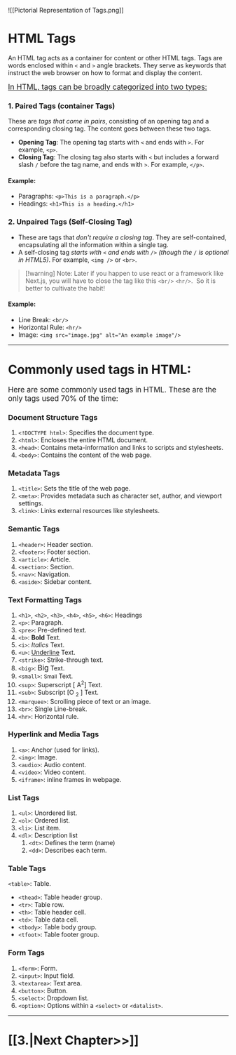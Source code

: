 
![[Pictorial Representation of Tags.png]]
# HTML Tags

An HTML tag acts as a container for content or other HTML tags. 
Tags are words enclosed within `<` and `>` angle brackets. They serve as keywords that instruct the web browser on how to format and display the content.

<u><big>In HTML, tags can be broadly categorized into two types:</big></u>
### 1. Paired Tags (container Tags)

These are _tags that come in pairs_, consisting of an opening tag and a corresponding closing tag. 
The content goes between these two tags.
- **Opening Tag**: The opening tag starts with `<` and ends with `>`. For example, `<p>`.
- **Closing Tag**: The closing tag also starts with `<` but includes a forward slash `/` before the tag name, and ends with `>`. For example, `</p>`.
#### Example:
- Paragraphs: `<p>This is a paragraph.</p>`
- Headings: `<h1>This is a heading.</h1>` 

### 2. Unpaired Tags (Self-Closing Tag)

- These are tags that _don't require a closing tag_. They are self-contained, encapsulating all the information within a single tag.
- A self-closing tag _starts with `<` and ends with `/>` (though the `/` is optional in HTML5)_. For example, `<img />` or `<br>`.

>[!warning] Note:
>Later if you happen to use react or a framework like Next.js, you will have to close the tag like this `<br/>` `<hr/>`. 
> So it is better to cultivate the habit!
#### Example:
- Line Break: `<br/>`
- Horizontal Rule: `<hr/>`
- Image: `<img src="image.jpg" alt="An example image"/>`

---
# Commonly used tags in HTML:

<big>Here are some commonly used tags in HTML. These are the only tags used 70% of the time:</big>
### Document Structure Tags
1. `<!DOCTYPE html>`: Specifies the document type.
2. `<html>`: Encloses the entire HTML document.
3. `<head>`: Contains meta-information and links to scripts and stylesheets.
4. `<body>`: Contains the content of the web page.

### Metadata Tags
1. `<title>`: Sets the title of the web page.
2. `<meta>`: Provides metadata such as character set, author, and viewport settings.
3. `<link>`: Links external resources like stylesheets.

### Semantic Tags
1. `<header>`: Header section.
2. `<footer>`: Footer section.
3. `<article>`: Article.
4. `<section>`: Section.
5. `<nav>`: Navigation.
6. `<aside>`: Sidebar content.

### Text Formatting Tags
1. `<h1>`, `<h2>`, `<h3>`, `<h4>`, `<h5>`, `<h6>`: Headings
2. `<p>`: Paragraph.
3. `<pre>`: Pre-defined text.
4. `<b>`: <b>Bold</b> Text.
5. `<i>`: <i>Italics</i> Text.
6. `<u>`: <u>Underline</u> Text.
7. `<strike>`: Strike-through text.
8. `<big>`: <big>Big</big> Text.
9. `<small>`: <small>Small</small> Text.
10. `<sup>`: Superscript [ A<sup>2</sup>] Text.
11. `<sub>`: Subscript [O <sub>2</sub> ] Text.
12. `<marquee>`: Scrolling piece of text or an image.
13. `<br>`: Single Line-break.
14. `<hr>`: Horizontal rule.

### Hyperlink and Media Tags
1. `<a>`: Anchor (used for links).
2. `<img>`: Image.
3. `<audio>`: Audio content.
4. `<video>`: Video content.
5. `<iframe>`: inline frames in webpage.

### List Tags
1. `<ul>`: Unordered list.
2. `<ol>`: Ordered list.
3. `<li>`: List item.
4. `<dl>`: Description list
	1.  `<dt>`: Defines the term (name)
	2. `<dd>`:  Describes each term.

### Table Tags

`<table>`: Table.
- `<thead>`: Table header group.
- `<tr>`: Table row.
- `<th>`: Table header cell.
- `<td>`: Table data cell.
- `<tbody>`: Table body group.
- `<tfoot>`: Table footer group.

### Form Tags
1. `<form>`: Form.
2. `<input>`: Input field.
3. `<textarea>`: Text area.
4. `<button>`: Button.
5. `<select>`: Dropdown list.
6. `<option>`: Options within a `<select>` or `<datalist>`.

---
# [[3.|Next Chapter>>]]